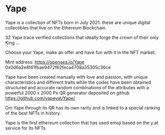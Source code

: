 # Yape

Yape is a collection of NFTs born in July 2021: these are unique digital collectibles that live on the Ethereum Blockchain.

32 Yape trace verified collections that ideally forge the crown of their only King ...

Choose your Yape, make an offer and have fun with it in the NFT market.

Mint address: https://opensea.io/Yape 0x0d6a2e8f41fbae9472f62feca4708a35305c36ce

<more details about the attributes will be revealed later>

Yape have been created manually with love and passion, with unique characteristics and different traits while the codes have been obtained structured and accurate random combinations of the attributes with a powerful 2000 x 2000 Px QR generator deposited on github https://github.com/yapeyat/Yape/

Oni Yape through its QR has its own rarity and is linked to a special ranking of the best NFTs in history.

Yape is the first ethereum collection that has used emoji based on the y.at service for its NFTs.
